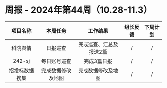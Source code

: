 
# 周报 - 2024年第44周（10.28-11.3）


|  项目名称  | 本周任务 | 工作结果 | 组长反馈 |  下周计划| 
|:----------:|:--------:|:--------:|:--------:|:--------:|
| 科院舆情  | 日报巡查 |完成巡查、汇总及报送2篇 |   /   |     / |
|  242-sj    | 每日账号巡查 |完成3篇日报 |   /   |     / |
|  招投标数据搜集   | 完成数据修改及地图 |完成数据修改及地图  |   /   |     / |
